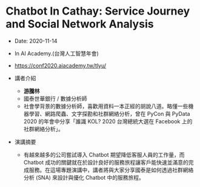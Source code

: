 # Chatbot In Cathay: Service Journey and Social Network Analysis
- Date: 2020-11-14 
- In AI Academy.(台灣人工智慧年會)
- https://conf2020.aiacademy.tw/tlyu/

- 講者介紹
  - **游騰林** 
  - 國泰世華銀行 / 數據分析師
  - 社會學背景的數據分析師，喜歡用資料一本正經的胡說八道。略懂一些機器學習、網路爬蟲、文字探勘和社群網絡分析，曾在 PyCon 與 PyData 2020 的年會中分享「誰識 KOL? 2020 台灣總統大選在 Facebook 上的社群網絡分析」。
- 演講摘要
  - 有越來越多的公司嘗試導入 Chatbot 期望降低客服人員的工作量，而 Chatbot 成功的關鍵就在於設計良好的服務旅程讓客戶能快速並滿意的完成服務。在這場專題演講中，講者將與大家分享國泰是如何透過社群網絡分析 (SNA) 來設計與優化 Chatbot 中的服務旅程。